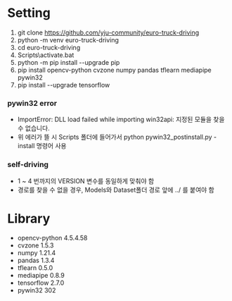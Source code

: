 # Setting

1. git clone https://github.com/yju-community/euro-truck-driving
2. python -m venv euro-truck-driving
3. cd euro-truck-driving
4. Scripts\activate.bat
5. python -m pip install --upgrade pip
6. pip install opencv-python cvzone numpy pandas tflearn mediapipe pywin32
7. pip install --upgrade tensorflow

### pywin32 error

- ImportError: DLL load failed while importing win32api: 지정된 모듈을 찾을 수 없습니다.
- 위 에러가 뜰 시 Scripts 폴더에 들어가서 python pywin32_postinstall.py -install 명령어 사용

### self-driving

- 1 ~ 4 번까지의 VERSION 변수를 동일하게 맞춰야 함
- 경로를 찾을 수 없을 경우, Models와 Dataset폴더 경로 앞에 ../ 를 붙여야 함

# Library

- opencv-python 4.5.4.58
- cvzone 1.5.3
- numpy 1.21.4
- pandas 1.3.4
- tflearn 0.5.0
- mediapipe 0.8.9
- tensorflow 2.7.0
- pywin32 302
